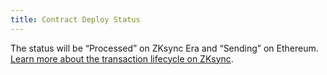 ```yaml
---
title: Contract Deploy Status
---
```


The status will be “Processed” on ZKsync Era and “Sending” on Ethereum. [Learn more about the transaction lifecycle on ZKsync](/zksync-protocol/era-vm/transactions/transaction-lifecycle).
